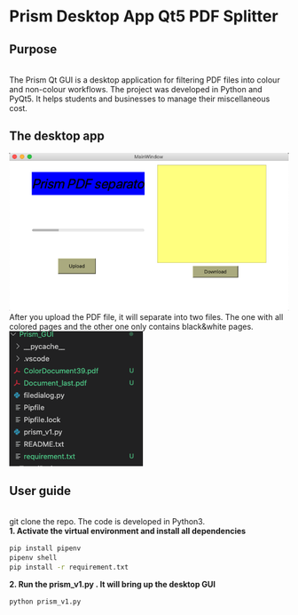 # Prism Desktop App Qt5 PDF Splitter 
## Purpose
<br>The Prism Qt GUI is a desktop application for filtering PDF files into colour and non-colour workflows. The project was developed in Python and PyQt5. It helps students and businesses to manage their miscellaneous cost.</br>

## The desktop app
![alt text](https://github.com/HanyuXi/Prism_GUI/blob/master/demo1.png?raw=true)
<br> After you upload the PDF file, it will separate into two files. The one with all colored pages and the other one only contains black&white pages. </br>
![alt text](https://github.com/HanyuXi/Prism_GUI/blob/master/demo2.png?raw=true)

## User guide
<br> git clone the repo. The code is developed in Python3. </br>
<b> 1. Activate the virtual environment and install all dependencies </b>
```bash
pip install pipenv
pipenv shell
pip install -r requirement.txt
```
<b> 2. Run the prism_v1.py . It will bring up the desktop GUI</b>
```bash
python prism_v1.py
```
